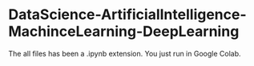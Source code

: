 # DataScience-ArtificialIntelligence-MachinceLearning-DeepLearning
The all files has been a .ipynb extension. You just run in Google Colab.
